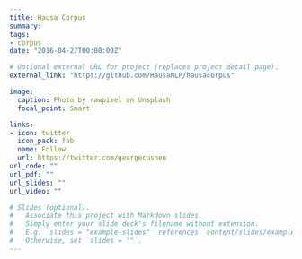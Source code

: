 ```yaml
---
title: Hausa Corpus
summary: 
tags:
- corpus
date: "2016-04-27T00:00:00Z"

# Optional external URL for project (replaces project detail page).
external_link: "https://github.com/HausaNLP/hausacorpus"

image:
  caption: Photo by rawpixel on Unsplash
  focal_point: Smart

links:
- icon: twitter
  icon_pack: fab
  name: Follow
  url: https://twitter.com/georgecushen
url_code: ""
url_pdf: ""
url_slides: ""
url_video: ""

# Slides (optional).
#   Associate this project with Markdown slides.
#   Simply enter your slide deck's filename without extension.
#   E.g. `slides = "example-slides"` references `content/slides/example-slides.md`.
#   Otherwise, set `slides = ""`.
---
```






